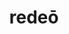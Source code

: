 ---
title: redeō
meaning: to return
ch: 7
pos: verb
secondppstem: red
infend: īre
infhyph: -īre
conjugation: fourth
---